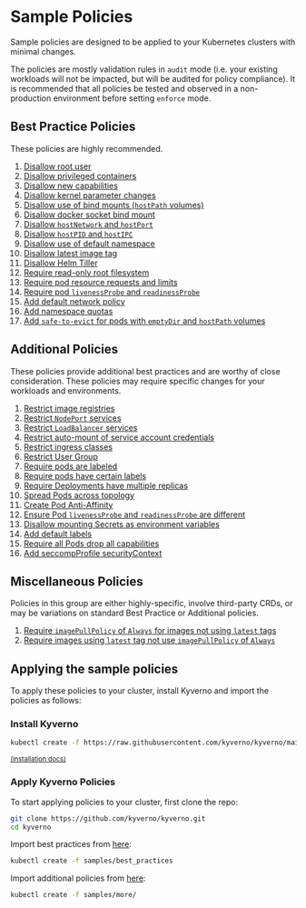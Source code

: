 # Sample Policies

Sample policies are designed to be applied to your Kubernetes clusters with minimal changes.

The policies are mostly validation rules in `audit` mode (i.e. your existing workloads will not be impacted, but will be audited for policy compliance). It is recommended that all policies be tested and observed in a non-production environment before setting `enforce` mode.

## Best Practice Policies

These policies are highly recommended.

1. [Disallow root user](DisallowRootUser.md)
1. [Disallow privileged containers](DisallowPrivilegedContainers.md)
1. [Disallow new capabilities](DisallowNewCapabilities.md)
1. [Disallow kernel parameter changes](DisallowSysctls.md)
1. [Disallow use of bind mounts (`hostPath` volumes)](DisallowBindMounts.md)
1. [Disallow docker socket bind mount](DisallowDockerSockMount.md)
1. [Disallow `hostNetwork` and `hostPort`](DisallowHostNetworkPort.md)
1. [Disallow `hostPID` and `hostIPC`](DisallowHostPIDIPC.md)
1. [Disallow use of default namespace](DisallowDefaultNamespace.md)
1. [Disallow latest image tag](DisallowLatestTag.md)
1. [Disallow Helm Tiller](DisallowHelmTiller.md)
1. [Require read-only root filesystem](RequireReadOnlyRootFS.md)
1. [Require pod resource requests and limits](RequirePodRequestsLimits.md)
1. [Require pod `livenessProbe` and `readinessProbe`](RequirePodProbes.md)
1. [Add default network policy](AddDefaultNetworkPolicy.md)
1. [Add namespace quotas](AddNamespaceQuotas.md)
1. [Add `safe-to-evict` for pods with `emptyDir` and `hostPath` volumes](AddSafeToEvict.md)

## Additional Policies

These policies provide additional best practices and are worthy of close consideration. These policies may require specific changes for your workloads and environments.

1. [Restrict image registries](RestrictImageRegistries.md)
1. [Restrict `NodePort` services](RestrictNodePort.md)
1. [Restrict `LoadBalancer` services](RestrictLoadBalancer.md)
1. [Restrict auto-mount of service account credentials](RestrictAutomountSAToken.md)
1. [Restrict ingress classes](RestrictIngressClasses.md)
1. [Restrict User Group](CheckUserGroup.md)
1. [Require pods are labeled](RequireLabels.md)
1. [Require pods have certain labels](RequireCertainLabels.md)
1. [Require Deployments have multiple replicas](RequireDeploymentsHaveReplicas.md)
1. [Spread Pods across topology](SpreadPodsAcrossTopology.md)
1. [Create Pod Anti-Affinity](CreatePodAntiAffinity.md)
1. [Ensure Pod `livenessProbe` and `readinessProbe` are different](EnsurePodProbesDifferent.md)
1. [Disallow mounting Secrets as environment variables](DisallowSecretsFromEnvVars.md)
1. [Add default labels](AddDefaultLabels.md)
1. [Require all Pods drop all capabilities](RequirePodsDropAll.md)
1. [Add seccompProfile securityContext ](AddSeccompProfile.md)

## Miscellaneous Policies

Policies in this group are either highly-specific, involve third-party CRDs, or may be variations on standard Best Practice or Additional policies.

1. [Require `imagePullPolicy` of `Always` for images not using `latest` tags](RequireImagePullPolicyAlways.md)
1. [Require images using `latest` tag not use `imagePullPolicy` of `Always`](RequireLatestImagesNotUseAlways.md)

## Applying the sample policies

To apply these policies to your cluster, install Kyverno and import the policies as follows:

### Install Kyverno

````sh
kubectl create -f https://raw.githubusercontent.com/kyverno/kyverno/main/definitions/release/install.yaml
````

<small>[(installation docs)](../documentation/installation.md)</small>

### Apply Kyverno Policies

To start applying policies to your cluster, first clone the repo:

````bash
git clone https://github.com/kyverno/kyverno.git
cd kyverno
````

Import best practices from [here](best_practices):

````bash
kubectl create -f samples/best_practices
````

Import additional policies from [here](more):

````bash
kubectl create -f samples/more/
````
